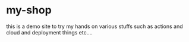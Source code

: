 # my-shop

this is a demo site to try my hands on various stuffs such as actions and cloud and deployment things etc....
